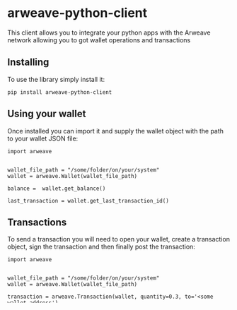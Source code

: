 # arweave-python-client
This client allows you to integrate your python apps with the Arweave network allowing you to got wallet operations and transactions

## Installing
To use the library simply install it:
```buildoutcfg
pip install arweave-python-client
```

## Using your wallet
Once installed you can import it and supply the wallet object with the path to your wallet JSON file:
```buildoutcfg
import arweave


wallet_file_path = "/some/folder/on/your/system"
wallet = arweave.Wallet(wallet_file_path)

balance =  wallet.get_balance()

last_transaction = wallet.get_last_transaction_id()
```

## Transactions
To send a transaction you will need to open your wallet, create a transaction object, sign the transaction and then finally post the transaction:
```buildoutcfg
import arweave


wallet_file_path = "/some/folder/on/your/system"
wallet = arweave.Wallet(wallet_file_path)

transaction = arweave.Transaction(wallet, quantity=0.3, to='<some wallet address')
transaction.sign()
transaction.send()
```

#####ATTENTION! quantity is in AR and is automatically converted to Winston before sending

## Uploading large files
Uploading large data files is now possible! you can now upload data larger than your physical memory in the following way
```buildoutcfg
from arweave.arweave_lib import Wallet, Transaction
from arweave.transaction_uploader import get_uploader

wallet = Wallet(jwk_file)

with open("my_mahoosive_file.dat", "rb", buffering=0) as file_handler:
    tx = Transaction(wallet, file_handler=file_handler, file_path="/some/path/my_mahoosive_file.dat")
    tx.add_tag('Content-Type', 'application/dat')
    tx.sign()
    
    uploader = get_uploader(tx, file_handler)

    while not uploader.is_complete:
        uploader.upload_chunk()

        logger.info("{}% complete, {}/{}".format(
            uploader.pct_complete, uploader.uploaded_chunks, uploader.total_chunks
        ))
```
NOTE: When uploading you only need to supply a file handle with buffering=0 instead of reading in the data all at once. The data will be read progressively in small chunks

To check the status of a transaction after sending:
```buildoutcfg
status = transaction.get_status()
```

To check the status much later you can store the ```transaction.id``` and reload it:
```buildoutcfg
transaction = Transaction(wallet, id='some id you stored')
status = transaction.get_status()
```

## Storing data
As you know Arweave allows you to permanently store data on the network and you can do this by supplying data to the transaction as a string object:
```buildoutcfg
wallet = Wallet(jwk_file)

with open('myfile.pdf', 'r') as mypdf:
    pdf_string_data = mypdf.read()
    
    transaction = Transaction(wallet, data=pdf_string_data)
    transaction.sign()
    transaction.send()
```

## Retrieving transactions/data
To get the information about a transaction you can create a transaction object with the ID of that transaction:
```
tx = Transaction(wallet, id=<your tx id>)
tx.get_transaction()
```

In addition you may want to get the data attached to this transaction once you've decided you need it:
```
tx.get_data()
print(tx.data) 
> "some data"
```

## Sending to a specific Node
You can specify a specific node by setting the api_url of the wallet/transaction object:
```
wallet = Wallet(jwk_file)
wallet.api_url = 'some specific node ip/address and port'

Or

transaction = Transaction(wallet, data=pdf_string_data)
transaction.api_url = 'some specific node ip/address and port'

```

## Arql
You can now perform searches using the arql method:
```buildoutcfg
from arweave import arql

wallet_file_path = "/some/folder/on/your/system"
wallet = arweave.Wallet(wallet_file_path)

transaction_ids = arql(
    wallet, 
    {
        "op": "equals",
        "expr1": "from",
        "expr2": "Some owner address"
    })
```

Alternatively, you can use a the helper method arql_with_transaction_data() to get all transaction ids as well as all the data stored in the blockchain
```buildoutcfg
import arweave

wallet_file_path = "/some/folder/on/your/system"
wallet = arweave.Wallet(wallet_file_path)

transactions = aweave.arql_with_transaction_data(
    wallet, 
    {
        "op": "equals",
        "expr1": "from",
        "expr2": "Some owner address"
    })
```

